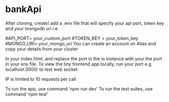 # bankApi

After cloning, create/ add a .env file that will specify your api port, token key and your mongodb uri i.e.

#API_PORT= your_custom_port
#TOKEN_KEY = your_token_key
#MONGO_URI= your_mongo_uri
You can create an account on Atlas and copy your details from your cluster


In your index.html, and replace the port in the io instance with your the port in your env file. 
To view the tiny frontend app locally, run your port e.g localhost:3000/ to test web socket

IP is limited to 10 requests per call

To run the app, use command 'npm run dev'
To run the test suites, use command 'npm test'
